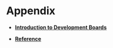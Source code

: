 # Appendix



- **[Introduction to Development Boards](quickstart-standard-board-introduction.md)**

- **[Reference](quickstart-standard-reference.md)**
